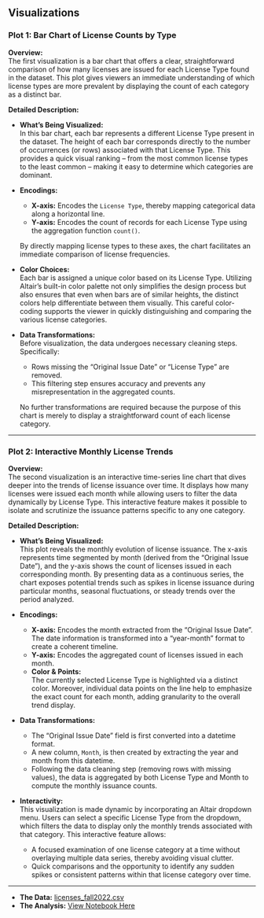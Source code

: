 ## Visualizations

### Plot 1: Bar Chart of License Counts by Type

**Overview:**  
The first visualization is a bar chart that offers a clear, straightforward comparison of how many licenses are issued for each License Type found in the dataset. This plot gives viewers an immediate understanding of which license types are more prevalent by displaying the count of each category as a distinct bar.

**Detailed Description:**

- **What’s Being Visualized:**  
  In this bar chart, each bar represents a different License Type present in the dataset. The height of each bar corresponds directly to the number of occurrences (or rows) associated with that License Type. This provides a quick visual ranking – from the most common license types to the least common – making it easy to determine which categories are dominant.

- **Encodings:**  
  - **X-axis:** Encodes the `License Type`, thereby mapping categorical data along a horizontal line.
  - **Y-axis:** Encodes the count of records for each License Type using the aggregation function `count()`.
  
  By directly mapping license types to these axes, the chart facilitates an immediate comparison of license frequencies.

- **Color Choices:**  
  Each bar is assigned a unique color based on its License Type. Utilizing Altair’s built-in color palette not only simplifies the design process but also ensures that even when bars are of similar heights, the distinct colors help differentiate between them visually. This careful color-coding supports the viewer in quickly distinguishing and comparing the various license categories.

- **Data Transformations:**  
  Before visualization, the data undergoes necessary cleaning steps. Specifically:
  - Rows missing the “Original Issue Date” or “License Type” are removed.
  - This filtering step ensures accuracy and prevents any misrepresentation in the aggregated counts.
  
  No further transformations are required because the purpose of this chart is merely to display a straightforward count of each license category.

---

### Plot 2: Interactive Monthly License Trends

**Overview:**  
The second visualization is an interactive time-series line chart that dives deeper into the trends of license issuance over time. It displays how many licenses were issued each month while allowing users to filter the data dynamically by License Type. This interactive feature makes it possible to isolate and scrutinize the issuance patterns specific to any one category.

**Detailed Description:**

- **What’s Being Visualized:**  
  This plot reveals the monthly evolution of license issuance. The x-axis represents time segmented by month (derived from the “Original Issue Date”), and the y-axis shows the count of licenses issued in each corresponding month. By presenting data as a continuous series, the chart exposes potential trends such as spikes in license issuance during particular months, seasonal fluctuations, or steady trends over the period analyzed.

- **Encodings:**  
  - **X-axis:** Encodes the month extracted from the “Original Issue Date”. The date information is transformed into a “year-month” format to create a coherent timeline.
  - **Y-axis:** Encodes the aggregated count of licenses issued in each month.
  - **Color & Points:**  
    The currently selected License Type is highlighted via a distinct color. Moreover, individual data points on the line help to emphasize the exact count for each month, adding granularity to the overall trend display.

- **Data Transformations:**  
  - The “Original Issue Date” field is first converted into a datetime format.
  - A new column, `Month`, is then created by extracting the year and month from this datetime.
  - Following the data cleaning step (removing rows with missing values), the data is aggregated by both License Type and Month to compute the monthly issuance counts.

- **Interactivity:**  
  This visualization is made dynamic by incorporating an Altair dropdown menu. Users can select a specific License Type from the dropdown, which filters the data to display only the monthly trends associated with that category. This interactive feature allows:
  - A focused examination of one license category at a time without overlaying multiple data series, thereby avoiding visual clutter.
  - Quick comparisons and the opportunity to identify any sudden spikes or consistent patterns within that license category over time.

---

- **The Data:** [licenses_fall2022.csv](https://github.com/UIUC-iSchool-DataViz/is445_data/raw/main/licenses_fall2022.csv)  
- **The Analysis:** [View Notebook Here](https://github.com/trisharane/Data-Viz/blob/main/Homework5.ipynb)
